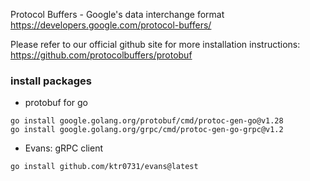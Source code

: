 Protocol Buffers - Google's data interchange format
https://developers.google.com/protocol-buffers/

Please refer to our official github site for more installation instructions:
  https://github.com/protocolbuffers/protobuf


### install packages

- protobuf for go
```
go install google.golang.org/protobuf/cmd/protoc-gen-go@v1.28
go install google.golang.org/grpc/cmd/protoc-gen-go-grpc@v1.2
```

- Evans: gRPC client
```
go install github.com/ktr0731/evans@latest
```

